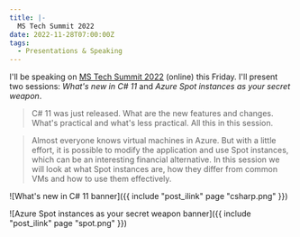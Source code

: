```yaml
---
title: |-
  MS Tech Summit 2022
date: 2022-11-28T07:00:00Z
tags:
  - Presentations & Speaking
---
```

I'll be speaking on [MS Tech Summit 2022][1] (online) this Friday. I'll present two sessions: _What's new in C# 11_ and _Azure Spot instances as your secret weapon_. 

<!-- excerpt -->

> C# 11 was just released. What are the new features and changes. What's practical and what's less practical. All this in this session.

> Almost everyone knows virtual machines in Azure. But with a little effort, it is possible to modify the application and use Spot instances, which can be an interesting financial alternative. In this session we will look at what Spot instances are, how they differ from common VMs and how to use them effectively.

![What's new in C# 11 banner]({{ include "post_ilink" page "csharp.png" }})

![Azure Spot instances as your secret weapon banner]({{ include "post_ilink" page "spot.png" }})

[1]: https://mstechsummit.pl/en/

